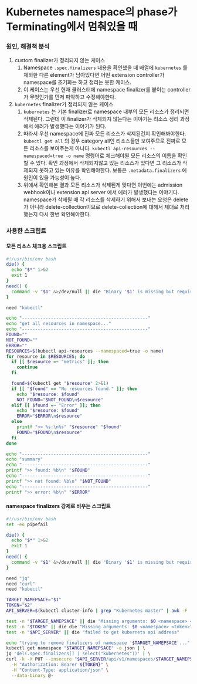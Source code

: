 # Kubernetes namespace의 phase가 Terminating에서 멈춰있을 때

### 원인, 해결책 분석

1. custom finalizer가 정리되지 않는 케이스
   1.  Namespace `.spec.finalizers` 내용을 확인했을 때 배열에 `kubernetes` 를 제외한 다른 element가 남아있다면 어떤 extension controller가 namespace를 초기화는 하고 정리는 못한 케이스.
   2. 이 케이스는 우선 현재 클러스터에 namespace finalizer를 붙이는 controller가 무엇인가를 먼저 파악하고 수정해야한다.
2. `kubernetes` finalizer가 정리되지 않는 케이스
   1. `kubernetes` 는 기본 finalizer로 namespace 내부의 모든 리소스가 정리되면 삭제된다. 그런데 이 finalizer가 삭제되지 않는다는 이야기는 리소스 정리 과정에서 에러가 발생했다는 이야기가 된다.
   2. 따라서 우선 namespace에 진짜 모든 리소스가 삭제된건지 확인해봐야한다. `kubectl get all` 의 경우 category all인 리소스들만 보여주므로 진짜로 모든 리소스를 보여주는게 아니다. `kubectl api-resources --namespaced=true -o name` 명령어로 체크해야될 모든 리소스의 이름을 확인할 수 있다. 확인 과정에서 삭제되지않고 있는 리소스가 있다면 그 리소스가 삭제되지 못하고 있는 이유를 확인해야한다. 보통은 `.metadata.finalizers` 에 원인이 있을 가능성이 높다.
   3.  위에서 확인해본 결과 모든 리소스가 삭제된게 맞다면 이번에는 admission webhook이나 extension api server 에서 에러가 발생했다는 이야기다. namespace가 삭제될 때 각 리소스를 삭제하기 위해서 보내는 요청은 delete가 아니라 delete-collection이므로 delete-collection에 대해서 제대로 처리했는지 다시 한번 확인해야한다.

### 사용한 스크립트

#### 모든 리소스 체크용 스크립트

```bash
#!/usr/bin/env bash
die() {
  echo "$*" 1>&2
  exit 1
}
need() {
  command -v "$1" &>/dev/null || die "Binary '$1' is missing but required"
}

need "kubectl"

echo "------------------------------------------------"
echo "get all resources in namespace..."
echo "------------------------------------------------"
FOUND=""
NOT_FOUND=""
ERROR=""
RESOURCES=$(kubectl api-resources --namespaced=true -o name)
for resource in $RESOURCES; do
  if [[ $resource =~ "metrics" ]]; then
    continue
  fi

  found=$(kubectl get "$resource" 2>&1)
  if [[ "$found" == "No resources found." ]]; then
    echo "$resource: $found"
    NOT_FOUND="$NOT_FOUND\n$resource"
  elif [[ $found =~ "Error" ]]; then
    echo "$resource: $found"
    ERROR="$ERROR\n$resource"
  else
    printf ">> %s:\n%s" "$resource" "$found"
    FOUND="$FOUND\n$resource"
  fi
done

echo "------------------------------------------------"
echo "summary"
echo "------------------------------------------------"
printf ">> found: %b\n" "$FOUND"
echo "------------------------------------------------"
printf ">> not found: %b\n" "$NOT_FOUND"
echo "------------------------------------------------"
printf ">> error: %b\n" "$ERROR"
```

#### namespace finalizers 강제로 비우는 스크립트

```bash
#!/usr/bin/env bash
set -eo pipefail

die() {
  echo "$*" 1>&2
  exit 1
}
need() {
  command -v "$1" &>/dev/null || die "Binary '$1' is missing but required"
}

need "jq"
need "curl"
need "kubectl"

TARGET_NAMEPSACE="$1"
TOKEN="$2"
API_SERVER=$(kubectl cluster-info | grep "Kubernetes master" | awk -F ' ' '{print $6}' | sed -r "s/\x1B\[([0-9]{1,2}(;[0-9]{1,2})?)?[mGK]//g")

test -n "$TARGET_NAMEPSACE" || die "Missing arguments: $0 <namespace> <token>"
test -n "$TOKEN" || die die "Missing arguments: $0 <namespace> <token>"
test -n "$API_SERVER" || die "failed to get kubernets api address"

echo "trying to remove finalizers of namespace '$TARGET_NAMEPSACE'..."
kubectl get namespace "$TARGET_NAMEPSACE" -o json | \
jq 'del(.spec.finalizers[] | select("kubernetes"))' | \
curl -k -X PUT --insecure "$API_SERVER/api/v1/namespaces/$TARGET_NAMEPSACE/finalize" \
  -H "Authorization: Bearer ${TOKEN}" \
  -H "Content-Type: application/json" \
  --data-binary @-
```

